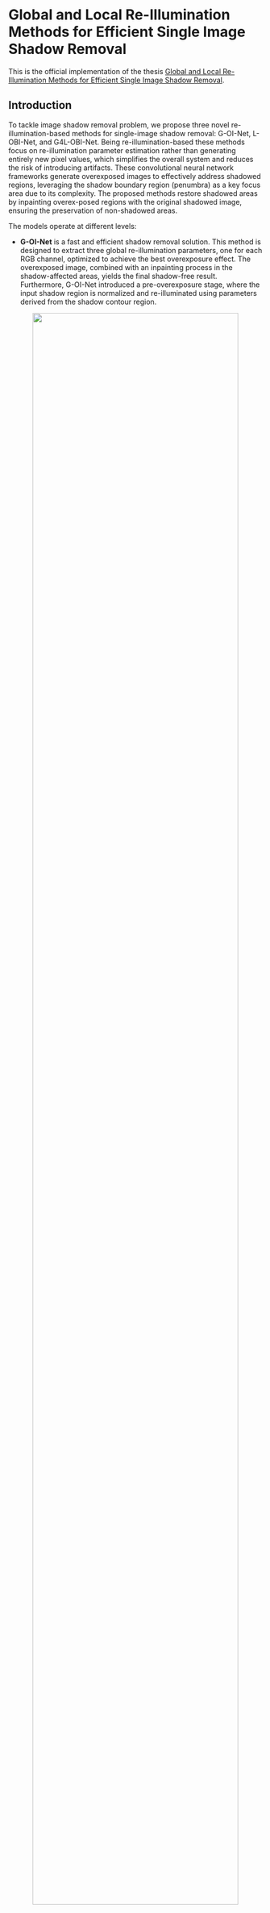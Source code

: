 # Global and Local Re-Illumination Methods for Efficient Single Image Shadow Removal
This is the official implementation of the thesis [Global and Local Re-Illumination Methods for Efficient Single Image Shadow Removal](-).

## Introduction
To tackle image shadow removal problem, we propose three novel re-illumination-based methods for single-image shadow removal: G-OI-Net, L-OBI-Net, and G4L-OBI-Net. Being re-illumination-based these methods focus on re-illumination parameter estimation rather than generating entirely new pixel values, which simplifies the overall system and reduces the risk of introducing artifacts. These convolutional neural network frameworks generate overexposed images to effectively address shadowed regions, leveraging the shadow boundary region (penumbra) as a key focus area due to its complexity. The proposed methods restore shadowed areas by inpainting overex-posed regions with the original shadowed image, ensuring the preservation of non-shadowed areas. 

The models operate at different levels:

- **G-OI-Net** is a fast and efficient shadow removal solution. This method is designed to extract three global re-illumination parameters, one for each RGB channel, optimized to achieve the best overexposure effect. The overexposed image, combined with an inpainting process in the shadow-affected areas, yields the final shadow-free result. Furthermore, G-OI-Net introduced a pre-overexposure stage, where the input shadow region
is normalized and re-illuminated using parameters derived from the shadow contour region.

<p align=center><img width="90%" src="IMG/GOINET.png"/></p>

- **L-OBI-Net**, is a more complex U-Net-based solution aimed at achieving optimal shadow removal while maintaining efficiency. This method integrates boundary awareness, which significantly improves shadow removal results and reduces ghosting effects. In addition to the shadow-affected image and corresponding shadow mask, the model also requires a penumbra region mask as input, enabling a focus on this critical transition area. This focus is further reinforced in the loss function. The network predicts pixel-wise re-illumination kernels, applied to the shadow image to generate the overexposed image. The final shadow-free image is obtained by merging the original non-shadow regions with the over-
exposed shadow regions through an inpainting process. This ensures smooth transitions in the penumbra region, achieving effective shadow removal.

<p align=center><img width="90%" src="IMG/LOBINET.png"/></p>

- **G4L-OBI-Net**, was conceptualized to implement a global step as a preliminary stage for local refinement. However, this solution did not achieve the desired results. In this method, the input shadow image undergoes a global overexposure step as an initial approximation of shadow removal, brightening the shadowed areas uniformly. This is followed by a pixel-wise local refinement stage, where each pixel in the shadow region is adjusted using locally derived parameters.

<p align=center><img width="90%" src="IMG/G4LOBINET.png"/></p>

Additionally, we identified and critiqued a common issue in evaluating shadow removal performance across different regions of an image (shadow region, non-shadow region, and entire image). We highlighted how the conventional application of shadow masks distorts results, making it impossible to compare performance across different areas of the same image or dataset. We proposed a solution that evaluates only the relevant pixels or areas, yielding meaningful numerical results that enable a fair comparison of how shadow removal methods perform in shadow and non-shadow regions.

For more details, please refer to our [original work](-)

## Requirement
* Python 3.9
* Pytorch 2.4
* CUDA 12.4
```bash
pip install -r requirements.txt
```

## Datasets
* ISTD [[Training/Testing]](https://github.com/DeepInsight-PCALab/ST-CGAN)  
* ISTD+ [[Training/Testing]](https://github.com/cvlab-stonybrook/SID)
* SRD [[Training]](https://drive.google.com/file/d/1W8vBRJYDG9imMgr9I2XaA13tlFIEHOjS/view)[[Testing]](https://drive.google.com/file/d/1GTi4BmQ0SJ7diDMmf-b7x2VismmXtfTo/view)

## Pretrained models
* G-OI-Net: [ISTD](https://drive.google.com/drive/folders/1DznywJKvvpaTMRIMHwx1fTc_BMHAW81G?usp=share_link) | [ISTD+](https://drive.google.com/drive/folders/1pmrcCQI_0Y5fZd2XGZx67PNokDXr1wWw?usp=share_link) | [SRD](https://drive.google.com/drive/folders/1TfDOax2sP0SW3k4SpbNggSlLLDGC3df1?usp=share_link)
* L-OBI-Net: [ISTD](https://drive.google.com/drive/folders/1ynFZPF7IpczbNlCFqGe9e_hrnz8o5_eW?usp=share_link) | [ISTD+](https://drive.google.com/drive/folders/1rieRLry1p2c2KsMvErd6DnVSghxTyRdx?usp=share_link) | [SRD](https://drive.google.com/drive/folders/1w9fR-yj0eBVqh6fzjLiZpm-DulreTb-V?usp=share_link)
* G4L-OBI-Net: [ISTD](https://drive.google.com/drive/folders/1ogxrbmhJ1RS2R3LuPFBCOzBd--rHdZYY?usp=share_link) | [ISTD+](https://drive.google.com/drive/folders/13v6OVOGmNnWUKBCz3gqUQpFUmwG09nQ0?usp=share_link) | [SRD](https://drive.google.com/drive/folders/1F9-MUW1Nn0EYQL_JthIQ4h-_H6o6py3D?usp=share_link)

Please download the corresponding pretrained model and modify:
- `model_path` option in `GOINet_test.py`.
- `model_path` option in `LOBINet_test.py`.
- `global_model_patht` and `local_model_path` options in `G4LOBINet_test.py`.
  
## Test
You can directly test the performance of the pre-trained models as follows
1. Modify the paths to dataset and pre-trained model. You need to modify the following path:
  - For `GOINet_test.py` and `LOBINet_test.py`:
      ```python
      dataset_path
      model_path
      ```
  - For `G4LOBINet_test.py`:
      ```python
      global_model_patht
      local_model_path
      model_path
      ```
2. Test the models
```python
python GOINet_test.py --save_images True
```
```python
python LOBINet_test.py --save_images True
```
```python
python G4LOBINet_test.py --save_images True
```
You can check the output in `./output`.

## Train
1. Download datasets and set the following structure
```
|-- ISTD_Dataset
    |-- train
        |-- train_A # shadow image
        |-- train_B # shadow mask
        |-- train_C # shadow-free GT
    |-- test
        |-- test_A # shadow image
        |-- test_B # shadow mask
        |-- test_C # shadow-free GT
```
2. You need to modify the following terms in `GOINet.py`, `LOBINet.py` and `G4LOBINet.py` based on wich model you want to train.
```python
dataset_path # path to the dataset root
gpu: 0 # GPU id to use for training, -1 for CPU
```
3. Train the network
If you want to train the network on 256X256 images:
```python
python GOINet.py --dataset_path /path/to/dataset --img_height 256 --img_width 256
```
```python
python LOBINet.py --dataset_path /path/to/dataset --img_height 256 --img_width 256
```
```python
python G4LOBINet.py --dataset_path /path/to/dataset --img_height 256 --img_width 256
```
or you want to train on original resolution, e.g., 480X640:
```python
python GOINet.py --dataset_path /path/to/dataset --img_height 640 --img_width 480
```
```python
python LOBINet.py --dataset_path /path/to/dataset --img_height 640 --img_width 480
```
```python
python G4LOBINet.py --dataset_path /path/to/dataset --img_height 640 --img_width 480
```

## Evaluation
The results reported in the paper are calculated by the `matlab` script. Details refer to:
- `eval/measure_shadow.m`: images are resized 256x256 and the standard way of evaluating is used
- `eval/measure_shadow_orig.m`: images are not resized and the standard way of evaluating is used
- `eval/measure_shadow_true.m`: images are resized 256x256 and the proposed new way of evaluating is used
- `eval/measure_shadow_true_orig.m`: images are not resized and the proposed new way of evaluating is used

## Results
#### Quantitative comparison with state-of-the-art methods on ISTD+, using the standard way of calculating the evaluation metrics.
The evaluation results are as follows

| **Method**                 | **PSNR (S) ↑** | **SSIM (S) ↑** | **MAE (S) ↓** | **PSNR (NS) ↑** | **SSIM (NS) ↑** | **MAE (NS) ↓** | **PSNR (ALL) ↑** | **SSIM (ALL) ↑** | **MAE (ALL) ↓** |
|----------------------------|----------------|----------------|---------------|-----------------|-----------------|----------------|------------------|------------------|-----------------|
| Input Image            | 20.81          | 0.9266         | 38.53         | 33.88           | 0.9553          | 3.33           | 20.22            | 0.8748           | 3.05            |
| DHAN                  | 32.45          | 0.9834         | 10.17         | 26.21           | 0.9433          | 7.90           | 24.86            | 0.9244           | 2.75            |
| SG-ShadowNet           | 35.96          | 0.9845         | 7.27          | 32.76           | 0.9503          | 3.79           | 30.50            | 0.9305           | 1.43            |
| BMNet                | 36.81          | 0.9865         | 6.58          | 34.47           | 0.9577          | 3.24           | 31.85            | 0.9411           | 1.24            |
| ShadowFormer           | 38.07          | 0.9864         | 6.16          | 35.15           | 0.9550          | 3.15           | 32.78            | 0.9388           | 1.20            |
| LFG-Diffusion         | 37.74          | 0.9865         | 6.07          | 34.30           | 0.9515          | 3.51           | 32.11            | 0.9357           | 1.30            |
| **G-OI-Net**               | 33.76          | 0.9747         | 11.13         | 33.81           | 0.9552          | 3.34           | 30.23            | 0.9199           | 1.46            |
| **L-OBI-Net**              | 36.48          | 0.9854         | 6.90          | 34.42           | 0.9557          | 3.30           | 31.69            | 0.9380           | 1.28            |
| **G4L-OBI-Net**            | 35.60          | 0.9817         | 7.84          | 34.35           | 0.9558          | 3.30           | 31.29            | 0.9335           | 1.32            |  


#### Quantitative comparison with state-of-the-art methods on ISTD, ISTD+ and SRD datasets, using the proposed way of calculating the evaluation metrics.
The evaluation results are as follows

|**Dataset** | **Method**                 | **PSNR (S) ↑** | **SSIM (S) ↑** | **MAE (S) ↓** | **PSNR (NS) ↑** | **SSIM (NS) ↑** | **MAE (NS) ↓** | **PSNR (ALL) ↑** | **SSIM (ALL) ↑** | **MAE (ALL) ↓** |
|------------|---------------------------------|--------|----------|---------|--------|----------|---------|--------|----------|---------|
| **ISTD**   | Input Image                    | 13.35  | 0.6832   | 33.60   | 25.67  | 0.9230   | 7.59    | 20.33  | 0.8742   | 3.78    |
|            | DHAN                           | 25.79  | 0.8695   | 8.43    | 28.76  | 0.9215   | 5.92    | 27.88  | 0.9215   | 2.10    |
|            | BMNet                          | 25.84  | 0.8689   | 8.31    | 30.36  | 0.9300   | 5.16    | 29.02  | 0.9287   | 1.86    |
|            | ShadowFormer                   | 28.03  | 0.8857   | 6.91    | 31.42  | 0.9316   | 4.44    | 30.47  | 0.9350   | 1.60    |
|            | LFG-Diffusion                  | 24.06  | 0.8733   | 9.57    | 25.55  | 0.9159   | 8.03    | 25.23  | 0.9224   | 2.72    |
|            | SADC                           | 27.93  | 0.8977   | 6.75    | 29.89  | 0.9291   | 5.12    | 29.22  | 0.9345   | 1.78    |
|            | **G-OI-Net**                   | 21.75  | 0.8051   | 13.74   | 25.64  | 0.9228   | 7.59    | 24.71  | 0.9084   | 2.77    |
|            | **L-OBI-Net**                  | 23.74  | 0.8690   | 9.68    | 25.64  | 0.9243   | 7.64    | 25.22  | 0.9264   | 2.61    |
|            | **G4L-OBI-Net**                | 23.48  | 0.8478   | 10.40   | 25.67  | 0.9241   | 7.62    | 25.20  | 0.9223   | 2.63    |
| **ISTD+**  | Input Image                    | 11.81  | 0.6624   | 38.53   | 33.11  | 0.9322   | 3.33    | 20.22  | 0.8748   | 3.05    |
|            | DHAN                           | 23.46  | 0.8759   | 10.17   | 25.44  | 0.9239   | 7.90    | 24.86  | 0.9244   | 2.75    |
|            | SG-ShadowNet                   | 26.96  | 0.8655   | 7.27    | 31.98  | 0.9284   | 3.79    | 30.50  | 0.9305   | 1.43    |
|            | BMNet                          | 27.81  | 0.8857   | 6.58    | 33.69  | 0.9372   | 3.24    | 31.85  | 0.9411   | 1.24    |
|            | ShadowFormer                   | 29.07  | 0.8908   | 6.16    | 34.37  | 0.9377   | 3.15    | 32.78  | 0.9388   | 1.20    |
|            | LFG-Diffusion                  | 28.74  | 0.8847   | 6.07    | 33.52  | 0.9268   | 3.51    | 32.11  | 0.9357   | 1.30    |
|            | **G-OI-Net**                   | 24.77  | 0.8162   | 11.13   | 33.03  | 0.9320   | 3.34    | 30.23  | 0.9199   | 1.46    |
|            | **L-OBI-Net**                  | 27.49  | 0.8828   | 6.90    | 33.64  | 0.9337   | 3.30    | 31.69  | 0.9380   | 1.28    |
|            | **G4L-OBI-Net**                | 26.61  | 0.8568   | 7.84    | 33.57  | 0.9336   | 3.30    | 31.29  | 0.9335   | 1.32    |
| **SRD**    | Input Image                    | 11.53  | 0.5737   | 39.27   | 27.40  | 0.8933   | 5.43    | 17.92  | 0.8124   | 4.77    |
|            | SG-ShadowNet                   | 24.90  | 0.7852   | 8.10    | 31.34  | 0.8982   | 4.05    | 28.91  | 0.9215   | 1.68    |
|            | BMNet                          | 26.13  | 0.8193   | 7.51    | 31.80  | 0.9103   | 4.00    | 29.56  | 0.9325   | 1.63    |
|            | DeS3                           | 27.21  | 0.8018   | 6.42    | 32.11  | 0.8948   | 3.82    | 30.38  | 0.9257   | 1.50    |
|            | LFG-Diffusion                  | 25.87  | 0.7815   | 7.42    | 30.89  | 0.8912   | 4.43    | 29.04  | 0.9169   | 1.73    |
|            | **G-OI-Net**                   | 20.24  | 0.7048   | 14.82   | 27.29  | 0.8892   | 5.48    | 24.59  | 0.8865   | 2.55    |
|            | **L-OBI-Net**                  | 24.02  | 0.7919   | 9.50    | 29.22  | 0.8972   | 4.98    | 27.33  | 0.9147   | 2.05    |
|            | **G4L-OBI-Net**                | 23.50  | 0.7826   | 10.31   | 29.14  | 0.8967   | 5.00    | 27.06  | 0.9115   | 2.11    |

####  The PSNR performance, v.s., the number of generated images per second, of state-of-the-art available shadow methods on ISTD+ test set resized to 256x256
<p align=center><img width="80%" src="IMG/speed.png"/></p>

#### Visual Results
<p align=center><img width="100%" src="IMG/visual.png"/></p>

#### Testing results
L-OBI-Net testing results are: [ISTD](https://drive.google.com/drive/folders/1qQ6frZluPnBdJ3O2WVn-5UDrCDBfceBS?usp=share_link)|[ISTD+](https://drive.google.com/drive/folders/1JR2FCbj87AZ8SvAvzyIIqV_hidf3jTCi?usp=share_link)|[SRD](https://drive.google.com/drive/folders/1GDdmD9QmZmI7KRS_xF2LhSwhFp_Uf1ld?usp=share_link)

